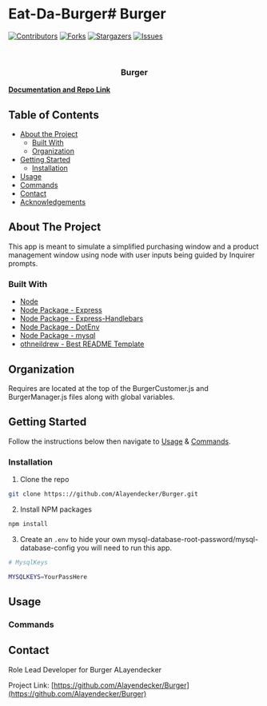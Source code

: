 # Eat-Da-Burger# Burger

[![Contributors][contributors-shield]][contributors-url]
[![Forks][forks-shield]][forks-url]
[![Stargazers][stars-shield]][stars-url]
[![Issues][issues-shield]][issues-url]

<!-- PROJECT LOGO -->
<br />
<p align="center">
  <h3 align="center">Burger</h3>
    <a href="https://github.com/Alayendecker/Burger"><strong>Documentation and Repo Link</strong></a>
    <br />
    
  </p>
</p>

<!-- TABLE OF CONTENTS -->

## Table of Contents

- [About the Project](#about-the-project)
  - [Built With](#built-with)
  - [Organization](#Organization)
- [Getting Started](#getting-started)
  - [Installation](#installation)
- [Usage](#usage)
- [Commands](#commands)
- [Contact](#contact)
- [Acknowledgements](#acknowledgements)

<!-- ABOUT THE PROJECT -->

## About The Project

This app is meant to simulate a simplified purchasing window and a product management window using node with user inputs being guided by Inquirer prompts.

### Built With

- [Node](https://nodejs.org/en/)
- [Node Package - Express](https://www.npmjs.com/package/express)
- [Node Package - Express-Handlebars](https://www.npmjs.com/package/express-handlebars)
- [Node Package - DotEnv](https://www.npmjs.com/package/dotenv)
- [Node Package - mysql](https://www.npmjs.com/package/mysql)
- [othneildrew - Best README Template](https://github.com/othneildrew/Best-README-Template)

<!-- Organization -->

## Organization

Requires are located at the top of the BurgerCustomer.js and BurgerManager.js files along with global variables.

<!-- GETTING STARTED -->

## Getting Started

Follow the instructions below then navigate to [Usage](#usage) & [Commands](#commands).

### Installation

1. Clone the repo

```sh
git clone https:://github.com/Alayendecker/Burger.git
```

2. Install NPM packages

```sh
npm install
```

3. Create an `.env` to hide your own mysql-database-root-password/mysql-database-config you will need to run this app.

```sh
# MysqlKeys

MYSQLKEYS=YourPassHere
```

<!-- USAGE EXAMPLES -->

## Usage

### Commands

<!-- CONTACT -->

## Contact

Role Lead Developer for Burger ALayendecker

Project Link: [https://github.com/Alayendecker/Burger](https://github.com/Alayendecker/Burger)

<!-- MARKDOWN LINKS & IMAGES -->
<!-- https://www.markdownguide.org/basic-syntax/#reference-style-links -->

[contributors-shield]: https://img.shields.io/github/contributors/Alayendecker/Burger.svg?style=flat-square
[contributors-url]: https://github.com/Alayendecker/Burger/graphs/contributors
[forks-shield]: https://img.shields.io/github/forks/Alayendecker/Burger.svg?style=flat-square
[forks-url]: https://github.com/Alayendecker/Burger/network/members
[stars-shield]: https://img.shields.io/github/stars/Alayendecker/Burger.svg?style=flat-square
[stars-url]: https://github.com/Alayendecker/Burger/stargazers
[issues-shield]: https://img.shields.io/github/issues/Alayendecker/Burger.svg?style=flat-square
[issues-url]: https://github.com/Alayendecker/Burger/issues
